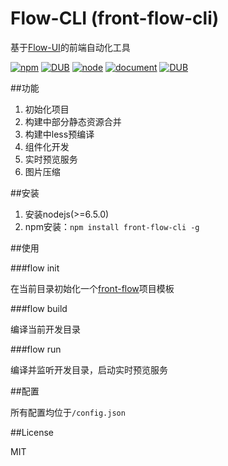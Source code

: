 # Flow-CLI (front-flow-cli)
基于[Flow-UI](https://github.com/front-flow/Flow-UI/)的前端自动化工具

[![npm](https://img.shields.io/npm/v/front-flow-cli.svg)](https://www.npmjs.com/package/front-flow-cli) [![DUB](https://travis-ci.org/tower1229/front-flow-cli.svg)]() [![node](https://img.shields.io/node/v/front-flow-cli.svg)]() [![document](https://img.shields.io/website-up-down-green-red/http/shields.io.svg?maxAge=2592000)](https://front-flow.github.io/front-flow-cli/docs/) [![DUB](https://img.shields.io/dub/l/vibe-d.svg?maxAge=2592000)]()


##功能

1. 初始化项目
2. 构建中部分静态资源合并
3. 构建中less预编译
4. 组件化开发
5. 实时预览服务
6. 图片压缩

##安装

1. 安装nodejs(>=6.5.0)
2. npm安装：`npm install front-flow-cli -g`

##使用

###flow init

在当前目录初始化一个[front-flow](https://github.com/front-flow/front-flow-template)项目模板

###flow build

编译当前开发目录

###flow run

编译并监听开发目录，启动实时预览服务

##配置

所有配置均位于`/config.json`

##License 

MIT
